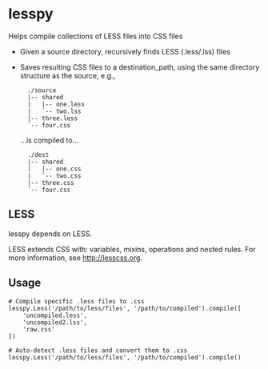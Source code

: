 lesspy
======
Helps compile collections of LESS files into CSS files

* Given a source directory, recursively finds LESS (.less/.lss) files
* Saves resulting CSS files to a destination_path, using the same
  directory structure as the source, e.g.,

        ./source
        |-- shared
        |   |-- one.less
        |   `-- two.lss
        |-- three.less
        `-- four.css

    ...is compiled to...

        ./dest
        |-- shared
        |   |-- one.css
        |   `-- two.css
        |-- three.css
        `-- four.css

LESS
----
lesspy depends on LESS.

LESS extends CSS with: variables, mixins, operations and nested rules. For more information, see http://lesscss.org.

Usage
-----

    # Compile specific .less files to .css
    lesspy.Less('/path/to/less/files', '/path/to/compiled').compile([
        'uncompiled.less',
        'uncompiled2.lss',
        'raw.css'
    ])

    # Auto-detect .less files and convert them to .css
    lesspy.Less('/path/to/less/files', '/path/to/compiled').compile()
